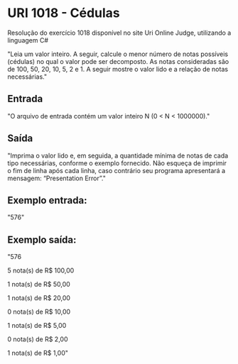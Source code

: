 # URI 1018 - Cédulas
Resolução do exercício 1018 disponível no site Uri Online Judge, utilizando a linguagem C#

"Leia um valor inteiro. A seguir, calcule o menor número de notas possíveis (cédulas) no qual o valor pode ser decomposto. As notas consideradas são de 100, 50, 20, 10, 5, 2 e 1. A seguir mostre o valor lido e a relação de notas necessárias."

## Entrada
"O arquivo de entrada contém um valor inteiro N (0 < N < 1000000)."

## Saída
"Imprima o valor lido e, em seguida, a quantidade mínima de notas de cada tipo necessárias, conforme o exemplo fornecido. Não esqueça de imprimir o fim de linha após cada linha, caso contrário seu programa apresentará a mensagem: “Presentation Error”."

## Exemplo entrada:
"576"

## Exemplo saída:

"576

5 nota(s) de R$ 100,00

1 nota(s) de R$ 50,00

1 nota(s) de R$ 20,00

0 nota(s) de R$ 10,00

1 nota(s) de R$ 5,00

0 nota(s) de R$ 2,00

1 nota(s) de R$ 1,00"
